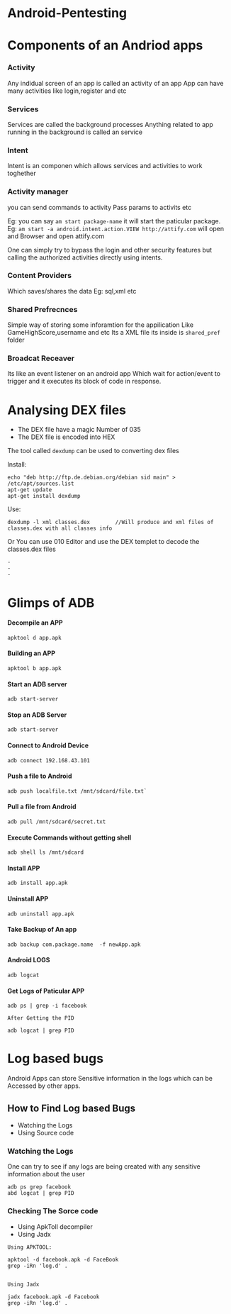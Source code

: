 # Android-Pentesting



# Components of an Andriod apps

### Activity

Any indidual screen of an app is called an activity of an app
App can have many activities
like login,register and etc

### Services

Services are called the background processes
Anything related to app running in the background is called an service

### Intent

Intent is an componen which allows services and activities to work toghether

### Activity manager

you can send commands to activity
Pass params to activits etc 

Eg: you can say ` am start package-name ` it will start the paticular package.
Eg:  `am start -a android.intent.action.VIEW http://attify.com` will open and Browser and open attify.com


One can simply try to bypass the login and other security features but calling the authorized activities directly using
intents.

### Content Providers

Which saves/shares the data
Eg: sql,xml etc

### Shared Prefrecnces

Simple way of storing some inforamtion for the appilication 
Like GameHighScore,username and etc
Its a XML file
its inside is `shared_pref` folder

### Broadcat Receaver

Its like an event listener on an android app 
Which wait for action/event to trigger and it executes its block of code in response.


# Analysing DEX files

- The DEX file have a magic Number of 035
- The DEX file is encoded into HEX

The tool called `dexdump` can be used to converting dex files

Install:
```
echo "deb http://ftp.de.debian.org/debian sid main" > /etc/apt/sources.list
apt-get update
apt-get install dexdump
```

Use:
```
dexdump -l xml classes.dex        //Will produce and xml files of classes.dex with all classes info

```

Or You can use 010 Editor and use the DEX templet to decode the classes.dex files

```
- 
- 
- 

```

# Glimps of ADB

#### Decompile an APP
```
apktool d app.apk
```

#### Building an APP
```
apktool b app.apk
```

#### Start an ADB server
```
adb start-server
```

#### Stop an ADB Server
```
adb start-server
```

#### Connect to Android Device
```
adb connect 192.168.43.101
```

#### Push a file to Android
```
adb push localfile.txt /mnt/sdcard/file.txt`
```

#### Pull a file from Android
```
adb pull /mnt/sdcard/secret.txt
```

#### Execute Commands without getting shell
```
adb shell ls /mnt/sdcard
```

#### Install APP
```
adb install app.apk
```

#### Uninstall APP
```
adb uninstall app.apk
```


#### Take Backup of An app
```
adb backup com.package.name  -f newApp.apk
```

#### Android LOGS
```
adb logcat
```

#### Get Logs of Paticular APP
```
adb ps | grep -i facebook

After Getting the PID

adb logcat | grep PID

```

# Log based bugs

Android Apps can store Sensitive information in the logs which can be Accessed by other apps.

## How to Find Log based Bugs

- Watching the Logs
- Using Source code

### Watching the Logs

One can try to see if any logs are being created with any sensitive information about the user
```
adb ps grep facebook
abd logcat | grep PID
```

### Checking The Sorce code
- Using ApkToll decompiler
- Using Jadx

```
Using APKTOOL:

apktool -d facebook.apk -d FaceBook
grep -iRn 'log.d' .


Using Jadx

jadx facebook.apk -d Facebook
grep -iRn 'log.d' .

```
